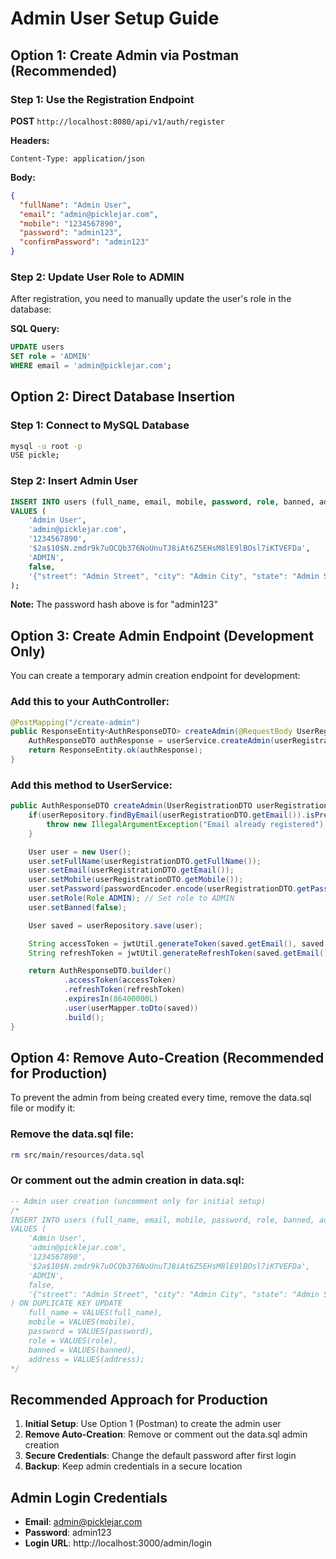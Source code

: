 # Admin User Setup Guide

## Option 1: Create Admin via Postman (Recommended)

### Step 1: Use the Registration Endpoint

**POST** `http://localhost:8080/api/v1/auth/register`

**Headers:**

```
Content-Type: application/json
```

**Body:**

```json
{
  "fullName": "Admin User",
  "email": "admin@picklejar.com",
  "mobile": "1234567890",
  "password": "admin123",
  "confirmPassword": "admin123"
}
```

### Step 2: Update User Role to ADMIN

After registration, you need to manually update the user's role in the database:

**SQL Query:**

```sql
UPDATE users
SET role = 'ADMIN'
WHERE email = 'admin@picklejar.com';
```

## Option 2: Direct Database Insertion

### Step 1: Connect to MySQL Database

```bash
mysql -u root -p
USE pickle;
```

### Step 2: Insert Admin User

```sql
INSERT INTO users (full_name, email, mobile, password, role, banned, address)
VALUES (
    'Admin User',
    'admin@picklejar.com',
    '1234567890',
    '$2a$10$N.zmdr9k7uOCQb376NoUnuTJ8iAt6Z5EHsM8lE9lBOsl7iKTVEFDa',
    'ADMIN',
    false,
    '{"street": "Admin Street", "city": "Admin City", "state": "Admin State", "zipCode": "12345", "country": "Admin Country"}'
);
```

**Note:** The password hash above is for "admin123"

## Option 3: Create Admin Endpoint (Development Only)

You can create a temporary admin creation endpoint for development:

### Add this to your AuthController:

```java
@PostMapping("/create-admin")
public ResponseEntity<AuthResponseDTO> createAdmin(@RequestBody UserRegistrationDTO userRegistrationDTO) {
    AuthResponseDTO authResponse = userService.createAdmin(userRegistrationDTO);
    return ResponseEntity.ok(authResponse);
}
```

### Add this method to UserService:

```java
public AuthResponseDTO createAdmin(UserRegistrationDTO userRegistrationDTO) {
    if(userRepository.findByEmail(userRegistrationDTO.getEmail()).isPresent()){
        throw new IllegalArgumentException("Email already registered");
    }

    User user = new User();
    user.setFullName(userRegistrationDTO.getFullName());
    user.setEmail(userRegistrationDTO.getEmail());
    user.setMobile(userRegistrationDTO.getMobile());
    user.setPassword(passwordEncoder.encode(userRegistrationDTO.getPassword()));
    user.setRole(Role.ADMIN); // Set role to ADMIN
    user.setBanned(false);

    User saved = userRepository.save(user);

    String accessToken = jwtUtil.generateToken(saved.getEmail(), saved.getId(), saved.getRole());
    String refreshToken = jwtUtil.generateRefreshToken(saved.getEmail());

    return AuthResponseDTO.builder()
            .accessToken(accessToken)
            .refreshToken(refreshToken)
            .expiresIn(86400000L)
            .user(userMapper.toDto(saved))
            .build();
}
```

## Option 4: Remove Auto-Creation (Recommended for Production)

To prevent the admin from being created every time, remove the data.sql file or modify it:

### Remove the data.sql file:

```bash
rm src/main/resources/data.sql
```

### Or comment out the admin creation in data.sql:

```sql
-- Admin user creation (uncomment only for initial setup)
/*
INSERT INTO users (full_name, email, mobile, password, role, banned, address)
VALUES (
    'Admin User',
    'admin@picklejar.com',
    '1234567890',
    '$2a$10$N.zmdr9k7uOCQb376NoUnuTJ8iAt6Z5EHsM8lE9lBOsl7iKTVEFDa',
    'ADMIN',
    false,
    '{"street": "Admin Street", "city": "Admin City", "state": "Admin State", "zipCode": "12345", "country": "Admin Country"}'
) ON DUPLICATE KEY UPDATE
    full_name = VALUES(full_name),
    mobile = VALUES(mobile),
    password = VALUES(password),
    role = VALUES(role),
    banned = VALUES(banned),
    address = VALUES(address);
*/
```

## Recommended Approach for Production

1. **Initial Setup**: Use Option 1 (Postman) to create the admin user
2. **Remove Auto-Creation**: Remove or comment out the data.sql admin creation
3. **Secure Credentials**: Change the default password after first login
4. **Backup**: Keep admin credentials in a secure location

## Admin Login Credentials

- **Email**: admin@picklejar.com
- **Password**: admin123
- **Login URL**: http://localhost:3000/admin/login
